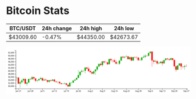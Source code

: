# Bitcoin Stats

BTC/USDT|24h change|24h high|24h low|
|---|---|---|---|
|$43009.60|-0.47%|$44350.00|$42673.67|

<img src="./chart.svg">
